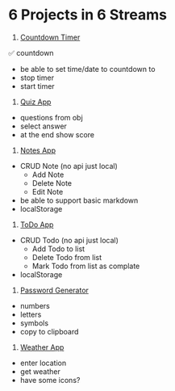 # 6 Projects in 6 Streams

<!-- YouTube video is now Live, click below: -->

<!-- [![6Projects6Streams](6Projects6Streams.png)](https://www.youtube.com/) -->

<!-- I took on a challenge to completed 6 Projects in 6 Streams while streaming everything on [Twitch](https://twitch.tv/mrdemonwolf). -->

1. [Countdown Timer](https://nuxt-timer.surge.sh/)

✅ countdown
- be able to set time/date to countdown to
- stop timer
- start timer

1. [Quiz App]()

- questions from obj
- select answer
- at the end show score

1. [Notes App]()

- CRUD Note (no api just local)
  - Add Note
  - Delete Note
  - Edit Note
- be able to support basic markdown
- localStorage

1. [ToDo App]()

- CRUD Todo (no api just local)
  - Add Todo to list
  - Delete Todo from list
  - Mark Todo from list as complate
- localStorage

1. [Password Generator]()

- numbers
- letters
- symbols
- copy to clipboard

1. [Weather App]()

- enter location
- get weather
- have some icons?
